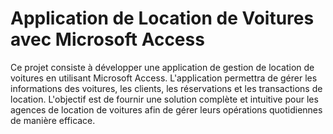 <h1>Application de Location de Voitures avec Microsoft Access</h1>
Ce projet consiste à développer une application de gestion de location de voitures en utilisant Microsoft Access.
L'application permettra de gérer les informations des voitures, les clients, les réservations et les transactions de location.
L'objectif est de fournir une solution complète et intuitive pour les agences de location de voitures afin de gérer leurs opérations quotidiennes de manière efficace.
